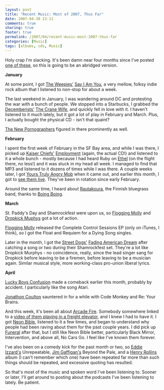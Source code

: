 ```yaml
---
layout: post
title: "Recent Music: Most of 2007, Thus Far"
date: 2007-04-30 22:11
comments: true
sharing: true
footer: true
permalink: /2007/04/recent-music-most-2007-thus-far
categories: [Music]
tags: [albums, cds, Music]
---
```

Holy crap I'm slacking.  It's been damn near four months since I've posted <a href="/archives/2007/01/recent_music_review_decemberea.php">one of these</a>, so this is going to be an abridged version.

<b>January</b>

At some point, I got <a href="http://www.theweepies.com/">The Weepies'</a> <a href="http://www.amazon.com/gp/product/B000EBCOMW?ie=UTF8&tag=brocklicom-20&linkCode=as2&camp=1789&creative=9325&creativeASIN=B000EBCOMW">Say I Am You</a>, a very mellow, folksy indie rock album that I listened to non-stop for about a week.

The last weekend in January, I was wandering around DC and protesting the war with a bunch of people.  We stopped into a Starbucks, I grabbed the <a href="http://www.decemberists.com/">Decemberists'</a> <a href="http://www.amazon.com/gp/product/B000HKDEEW?ie=UTF8&tag=brocklicom-20&linkCode=as2&camp=1789&creative=9325&creativeASIN=B000HKDEEW">The Crane Wife</a>, and quickly fell in love with it.  I haven't listened to it much lately, but it got a lot of play in February and March.  Plus, I actually bought the physical CD - isn't that quaint?

<a href="http://www.thenewpornographers.com/">The New Pornographers</a> figured in there prominently as well.

<b>February</b>

I spent the first week of February in the SF Bay area, and while I was there, I picked up <a href="http://www.kaiserchiefs.co.uk">Kaiser Chiefs'</a> <a href="http://www.amazon.com/gp/product/B0007TKH1Q?ie=UTF8&tag=brocklicom-20&linkCode=as2&camp=1789&creative=9325&creativeASIN=B0007TKH1Q">Employment</a> (again, the actual CD!) and listened to it a whole bunch - mostly because I had heard Ruby on <a href="http://www.xmradio.com/onxm/channelpage.xmc?ch=47">Ethel</a> (on the flight there, no less!) and it was stuck in my head all week.  I managed to find that MP3 and listened to it dozens of times while I was there.  A couple weeks later, I got <a href="http://www.amazon.com/gp/product/B000NA276W?ie=UTF8&tag=brocklicom-20&linkCode=as2&camp=1789&creative=9325&creativeASIN=B000NA276W">Yours Truly Angry Mob</a> when it came out, and earlier this month, I got to <a href="/archives/2007/04/kaiser_chiefs_with_the_walkmen.php">see them live</a>.  They've been in rotation since early February.

Around the same time, I heard about <a href="http://www.rautakoura.net/">Rautakoura</a>, the Finnish bluegrass band, thanks to <a href="http://www.boingboing.net/2006/06/17/great_finnish_bluegr.html">Boing Boing</a>.

<b>March</b>

St. Paddy's Day and Shamrockfest were upon us, so <a href="http://www.floggingmolly.com/">Flogging Molly</a> and <a href="http://www.dropkickmurphys.com/">Dropkick Muphys</a> got a lot of action.

<a href="http://www.floggingmolly.com/">Flogging Molly</a> released the Complete Control Sessions EP (only on iTunes, I think), so I got the Float and Requiem for a Dying Song singles.

Later in the month, I got the <a href="http://www.street-dogs.com/">Street Dogs'</a> <a href="http://www.amazon.com/gp/product/B000IFRQRW?ie=UTF8&tag=brocklicom-20&linkCode=as2&camp=1789&creative=9325&creativeASIN=B000IFRQRW">Fading American Dream</a> after catching a song or two during their Shamrockfest set.  They're a lot like Dropkick Murphys - no coincidence, really, since the lead singer sang for Dropkick before leaving to be a firemen, before leaving to be a musician again.  Similar musical style, more working-class pro-union liberal lyrics.

<b>April</b>

<a href="http://www.luckyboys.com/">Lucky Boys Confusion</a> made a comeback earlier this month, probably by accident.  I particularly like the song Atari.

<a href="http://www.jonathancoulton.com/">Jonathon Coulton</a> sauntered in for a while with Code Monkey and Re: Your Brains.

And this week, it's been all about <a href="http://www.arcadefire.com/">Arcade Fire</a>.  Somebody somewhere linked to a <a href="http://www.blogotheque.net/article.php3?id_article=2868">video of them playing in a freight elevator</a>, and I knew I had to have it.  I got <a href="http://www.amazon.com/gp/product/B000MGUZM0?ie=UTF8&tag=brocklicom-20&linkCode=as2&camp=1789&creative=9325&creativeASIN=B000MGUZM0">Neon Bible</a>, listened to it a few times, and began to understand why people had been raving about them for the past couple years.  I did pick up <a href="http://www.amazon.com/gp/product/B0002IVN9W?ie=UTF8&tag=brocklicom-20&linkCode=as2&camp=1789&creative=9325&creativeASIN=B0002IVN9W">Funeral</a> after that, but I still like Neon Bible better, particularly Black Mirror, Intervention, and above all, No Cars Go.  I feel like I've known them forever.


I've also been on a comedy kick for the past month or two, so <a href="http://www.eddieizzard.com/">Eddie Izzard's</a> Unrepeatable, <a href="http://www.jimgaffigan.com/">Jim Gaffigan's</a> Beyond the Pale, and a <a href="http://www.henryrollins.com/">Henry Rollins</a> album (I can't remember which one) have been repeated far more than such things should be repeated, and excessive quoting has resulted.

So that's most of the music and spoken word I've been listening to.  Sooner or later, I'll get around to posting about the podcasts I've been listening to lately.  Be patient.

